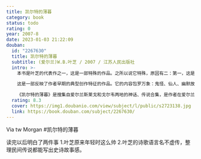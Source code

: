 ```yaml
---
title: 凯尔特的薄暮
category: book
status: todo
rating: 0
year: 2007-8
date: 2023-01-03 21:22:09
douban:
  id: "2267630"
  title: 凯尔特的薄暮
  subtitle: (爱尔兰)W.B.叶芝 / 2007 / 江苏人民出版社
  intro: >-
    本书是叶芝的代表作之一，这是一部特殊的作品。之所以说它特殊，原因有二：第一，这是诗人叶芝以诗歌的笔法写出，却又并非诗集的作品。第二，这是诗人用来表达他对爱尔兰永恒的热爱的一部重要作品。实际上，这是一部叶芝饱含着诗人的激情整理出的一部优美的爱尔兰神话传说集。诗人浸淫在爱尔兰文化中多年，对于爱尔兰传说中的仙女等等魔幻力量的存在深信不疑，这种浪漫信仰给他的诗歌创作增添了特殊光彩。为了回报爱尔兰民族文化这个提供给他以无限灵感的美的母体，叶芝用诗人的笔触，记录下他喜爱的凯尔特风土人情。本书集结了或绵延数页，或寥寥几句的乡人闲谈和神话传说，风格和形式有点类似我国蒲松龄的《聊斋志异》。不过，与《聊斋》不同的是，本书更多的是强调诗人本人对于魔幻世界的思索与感激。

    这是一部反映了作者早期的典型创作特征的作品。它的内容包罗万象：鬼怪、仙人、幽默故事和乡间传说层出不穷；它的文体更可谓杂而不乱：时而是一段关于生命和死亡的严肃探讨，时而是一段农人放肆地讲出的荒诞不经的故事，之间穿插着叶芝的诗歌片段。全书笔法自由轻松至极，行文充满想象力，张扬一种神秘浪漫的美感以及对淳朴思想的热爱。

    《凯尔特的薄暮》是搜集自爱尔兰斯莱戈和戈尔韦两地的神话、传说合集，是作者在爱尔兰西北沿海村庄采风，和当地的各色人物交友聊天，并对这些谈话笔记稍加整理，加上自己的一些思考和感悟编写而成的。也可以视为一部文笔优美的散文集，其内容涉及天地神鬼，充满各种有趣的奇谈怪论，有点类似我国的《聊斋志异》，或者《阅微草堂笔记》。
  rating: 8.3
  cover: https://img1.doubanio.com/view/subject/l/public/s2723138.jpg
  link: https://book.douban.com/subject/2267630/
---
```


Via tw Morgan #凯尔特的薄暮

读完以后明白了两件事
1.叶芝原来年轻时这么帅
2.叶芝的诗歌语言名不虚传，整理民间传说都能写出史诗故事感。